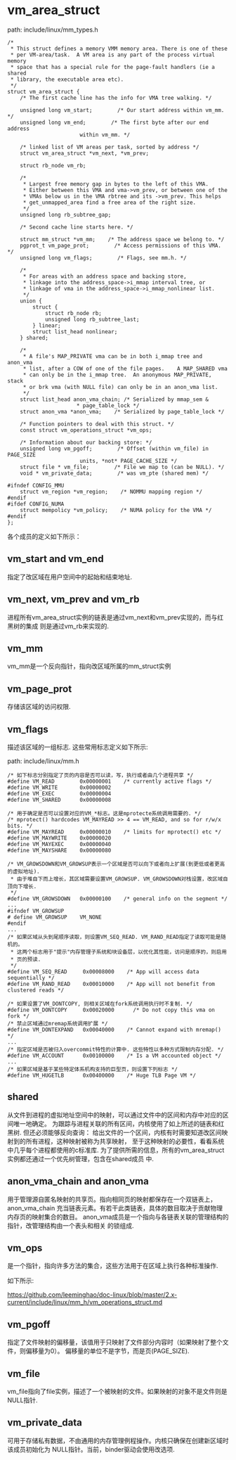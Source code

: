 vm_area_struct
========================================

path: include/linux/mm_types.h
```
/*
 * This struct defines a memory VMM memory area. There is one of these
 * per VM-area/task.  A VM area is any part of the process virtual memory
 * space that has a special rule for the page-fault handlers (ie a shared
 * library, the executable area etc).
 */
struct vm_area_struct {
    /* The first cache line has the info for VMA tree walking. */

    unsigned long vm_start;        /* Our start address within vm_mm. */
    unsigned long vm_end;        /* The first byte after our end address
                       within vm_mm. */

    /* linked list of VM areas per task, sorted by address */
    struct vm_area_struct *vm_next, *vm_prev;

    struct rb_node vm_rb;

    /*
     * Largest free memory gap in bytes to the left of this VMA.
     * Either between this VMA and vma->vm_prev, or between one of the
     * VMAs below us in the VMA rbtree and its ->vm_prev. This helps
     * get_unmapped_area find a free area of the right size.
     */
    unsigned long rb_subtree_gap;

    /* Second cache line starts here. */

    struct mm_struct *vm_mm;    /* The address space we belong to. */
    pgprot_t vm_page_prot;        /* Access permissions of this VMA. */
    unsigned long vm_flags;        /* Flags, see mm.h. */

    /*
     * For areas with an address space and backing store,
     * linkage into the address_space->i_mmap interval tree, or
     * linkage of vma in the address_space->i_mmap_nonlinear list.
     */
    union {
        struct {
            struct rb_node rb;
            unsigned long rb_subtree_last;
        } linear;
        struct list_head nonlinear;
    } shared;

    /*
     * A file's MAP_PRIVATE vma can be in both i_mmap tree and anon_vma
     * list, after a COW of one of the file pages.    A MAP_SHARED vma
     * can only be in the i_mmap tree.  An anonymous MAP_PRIVATE, stack
     * or brk vma (with NULL file) can only be in an anon_vma list.
     */
    struct list_head anon_vma_chain; /* Serialized by mmap_sem &
                      * page_table_lock */
    struct anon_vma *anon_vma;    /* Serialized by page_table_lock */

    /* Function pointers to deal with this struct. */
    const struct vm_operations_struct *vm_ops;

    /* Information about our backing store: */
    unsigned long vm_pgoff;        /* Offset (within vm_file) in PAGE_SIZE
                       units, *not* PAGE_CACHE_SIZE */
    struct file * vm_file;        /* File we map to (can be NULL). */
    void * vm_private_data;        /* was vm_pte (shared mem) */

#ifndef CONFIG_MMU
    struct vm_region *vm_region;    /* NOMMU mapping region */
#endif
#ifdef CONFIG_NUMA
    struct mempolicy *vm_policy;    /* NUMA policy for the VMA */
#endif
};
```

各个成员的定义如下所示：

vm_start and vm_end
----------------------------------------

指定了改区域在用户空间中的起始和结束地址.

vm_next, vm_prev and vm_rb
----------------------------------------

进程所有vm_area_struct实例的链表是通过vm_next和vm_prev实现的，而与红黑树的集成
则是通过vm_rb来实现的.

vm_mm
----------------------------------------

vm_mm是一个反向指针，指向改区域所属的mm_struct实例

vm_page_prot
----------------------------------------

存储该区域的访问权限.

vm_flags
----------------------------------------

描述该区域的一组标志. 这些常用标志定义如下所示:

path: include/linux/mm.h
```
/* 如下标志分别指定了页的内容是否可以读，写，执行或者由几个进程共享 */
#define VM_READ        0x00000001    /* currently active flags */
#define VM_WRITE       0x00000002
#define VM_EXEC        0x00000004
#define VM_SHARED      0x00000008

/* 用于确定是否可以设置对应的VM_*标志。这是mprotecte系统调用需要的. */
/* mprotect() hardcodes VM_MAYREAD >> 4 == VM_READ, and so for r/w/x bits. */
#define VM_MAYREAD     0x00000010    /* limits for mprotect() etc */
#define VM_MAYWRITE    0x00000020
#define VM_MAYEXEC     0x00000040
#define VM_MAYSHARE    0x00000080

/* VM_GROWSDOWN和VM_GROWSUP表示一个区域是否可以向下或者向上扩展(到更低或者更高的虚拟地址).
 * 由于堆自下而上增长，其区域需要设置VM_GROWSUP. VM_GROWSDOWN对栈设置，改区域自顶向下增长.
 */
#define VM_GROWSDOWN   0x00000100    /* general info on the segment */
...
#ifndef VM_GROWSUP
# define VM_GROWSUP    VM_NONE
#endif
...
/* 如果区域从头到尾顺序读取，则设置VM_SEQ_READ. VM_RAND_READ指定了读取可能是随机的。
 * 这两个标志用于"提示"内存管理子系统和块设备层，以优化其性能，访问是顺序的，则启用
 * 页的预读.
 */
#define VM_SEQ_READ     0x00008000    /* App will access data sequentially */
#define VM_RAND_READ    0x00010000    /* App will not benefit from clustered reads */

/* 如果设置了VM_DONTCOPY, 则相关区域在fork系统调用执行时不复制. */
#define VM_DONTCOPY     0x00020000      /* Do not copy this vma on fork */
/* 禁止区域通过mremap系统调用扩展 */
#define VM_DONTEXPAND   0x00040000    /* Cannot expand with mremap() */
...
/* 指定区域是否被归入overcommit特性的计算中. 这些特性以多种方式限制内存分配. */
#define VM_ACCOUNT      0x00100000    /* Is a VM accounted object */
...
/* 如果区域是基于某些特定体系机构支持的巨型页，则设置下列标志 */
#define VM_HUGETLB      0x00400000    /* Huge TLB Page VM */
```

shared
----------------------------------------

从文件到进程的虚拟地址空间中的映射，可以通过文件中的区间和内存中对应的区间唯一地确定。
为跟踪与进程关联的所有区间，内核使用了如上所述的链表和红黑树. 但还必须能够反向查询：
给出文件的一个区间，内核有时需要知道改区间映射到的所有进程，这种映射被称为共享映射，
至于这种映射的必要性，看看系统中几乎每个进程都使用的c标准库.
为了提供所需的信息，所有的vm_area_struct实例都还通过一个优先树管理，包含在shared成员
中.

anon_vma_chain and anon_vma
----------------------------------------

用于管理源自匿名映射的共享页。指向相同页的映射都保存在一个双链表上，anon_vma_chain
充当链表元素。有若干此类链表，具体的数目取决于贡献物理内存页的映射集合的数目。
anon_vma成员是一个指向与各链表关联的管理结构的指针，改管理结构由一个表头和相关
的锁组成.

vm_ops
----------------------------------------

是一个指针，指向许多方法的集合，这些方法用于在区域上执行各种标准操作.

如下所示:

https://github.com/leeminghao/doc-linux/blob/master/2.x-current/include/linux/mm_h/vm_operations_struct.md

vm_pgoff
----------------------------------------

指定了文件映射的偏移量，该值用于只映射了文件部分内容时（如果映射了整个文件，则偏移量为0）。
偏移量的单位不是字节，而是页(PAGE_SIZE).

vm_file
----------------------------------------

vm_file指向了file实例，描述了一个被映射的文件。如果映射的对象不是文件则是NULL指针.

vm_private_data
----------------------------------------

可用于存储私有数据，不由通用的内存管理例程操作。内核只确保在创建新区域时该成员初始化为
NULL指针。当前，binder驱动会使用改选项.